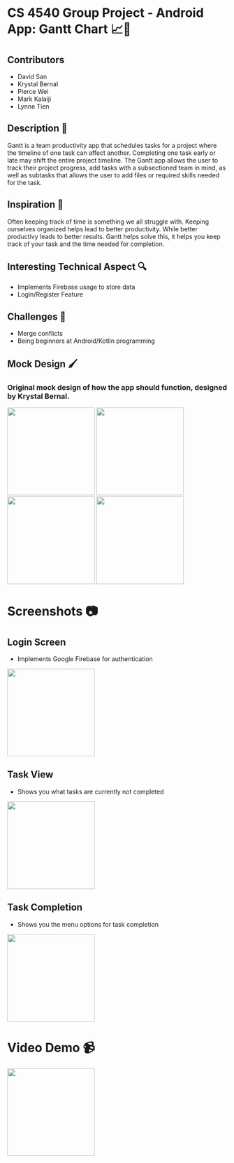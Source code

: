 # CS 4540 Group Project - Android App: Gantt Chart 📈📱

## Contributors
* David San
* Krystal Bernal
* Pierce Wei
* Mark Kalaiji
* Lynne Tien

## Description 🧐
Gantt is a team productivity app that schedules tasks for a project where the timeline of one task can affect another. Completing one task early or late may shift the entire project timeline. The Gantt app allows the user to track their project progress, add tasks with a subsectioned team in mind, as well as subtasks that allows the user to add files or required skills needed for the task.

## Inspiration 🤔
Often keeping track of time is something we all struggle with. Keeping ourselves organized helps lead to better productivity. While better productivy leads to better results. Gantt helps solve this, it helps you keep track of your task and the time needed for completion.

## Interesting Technical Aspect 🔍
* Implements Firebase usage to store data
* Login/Register Feature

## Challenges 🛑
* Merge conflicts
* Being beginners at Android/Kotlin programming

## Mock Design 🖌
### Original mock design of how the app should function, designed by Krystal Bernal.

<img src="https://cdn.discordapp.com/attachments/642572163617914890/654782261060829210/Baja-AddingTask.PNG" width="200">

<img src="https://cdn.discordapp.com/attachments/642572163617914890/654782262381903912/Baja-AddingTaskFilled.PNG" width="200">

<img src="https://cdn.discordapp.com/attachments/642572163617914890/654782263187210270/Baja-AddTask.PNG" width="200">

<img src="https://cdn.discordapp.com/attachments/642572163617914890/654782264252825611/Baja-FinishingTask.PNG" width="200">

# Screenshots 📷

## Login Screen

* Implements Google Firebase for authentication

<img src="https://cdn.discordapp.com/attachments/642572163617914890/654875821915504641/Login.png" width="200">

## Task View

* Shows you what tasks are currently not completed

<img src="https://cdn.discordapp.com/attachments/642572163617914890/654840079600189450/Task_View.png" width="200">

## Task Completion

* Shows you the menu options for task completion

<img src="https://cdn.discordapp.com/attachments/642572163617914890/654840071958036503/Task_Completion.png" width="200">

# Video Demo 📹
<img src = "https://cdn.discordapp.com/attachments/361381453876953088/655116241140318208/ScreenRecorded1035.gif" width="200">
